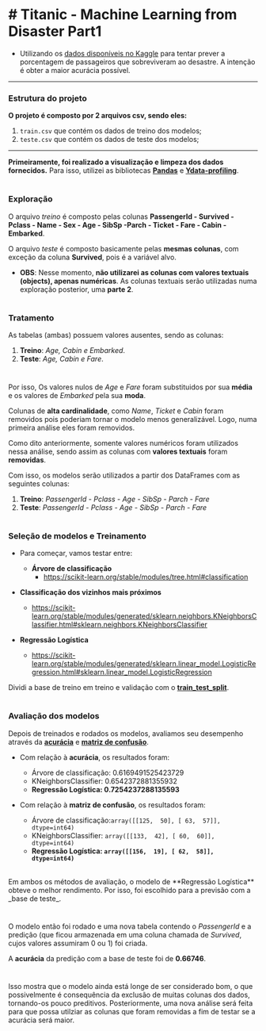 # # Titanic - Machine Learning from Disaster Part1

* Utilizando os [dados disponíveis no Kaggle](https://www.kaggle.com/competitions/titanic) para tentar prever a porcentagem de passageiros que sobreviveram ao desastre. A intenção é obter a maior acurácia possível.
<hr>

### Estrutura do projeto

**O projeto é composto por 2 arquivos csv, sendo eles:**
1. `train.csv` que contém os dados de treino dos modelos;
2. `teste.csv` que contém os dados de teste dos modelos;
<hr>

**Primeiramente, foi realizado a visualização e limpeza dos dados fornecidos.**
Para isso, utilizei as bibliotecas [**Pandas**](https://pandas.pydata.org/) e [**Ydata-profiling**](https://github.com/ydataai/ydata-profiling).
#

### Exploração
O arquivo _treino_ é composto pelas colunas **PassengerId - Survived - Pclass - Name - Sex - Age - SibSp -Parch	- Ticket - Fare	- Cabin -	Embarked**.

O arquivo *teste* é composto basicamente pelas **mesmas colunas**, com exceção da coluna **Survived**, pois é a variável alvo.

*  **OBS**: Nesse momento, **não utilizarei as colunas com valores textuais (objects), apenas numéricas**. As colunas textuais serão utilizadas numa exploração posterior, uma **parte 2**.
#
### Tratamento

As tabelas (ambas) possuem valores ausentes, sendo as colunas:
1) **Treino**: _Age, Cabin e Embarked_.
2) **Teste**: _Age, Cabin e Fare_.

#
Por isso, Os valores nulos de _Age_ e _Fare_ foram substituidos por sua **média** e os valores de _Embarked_ pela sua **moda**.

Colunas de **alta cardinalidade**, como _Name_, _Ticket_ e _Cabin_ foram removidos pois poderiam tornar o modelo menos generalizável. Logo, numa primeira análise eles foram removidos.

Como dito anteriormente, somente valores numéricos foram utilizados nessa análise, sendo assim as colunas com **valores textuais** foram **removidas**.

Com isso, os modelos serão utilizados a partir dos DataFrames com as seguintes colunas:
1) **Treino**: _PassengerId - Pclass - Age - SibSp - Parch - Fare_
2) **Teste**:  _PassengerId - Pclass - Age - SibSp - Parch - Fare_

#
### Seleção de modelos e Treinamento

* Para começar, vamos testar entre:

  * **Árvore de classificação**
    * https://scikit-learn.org/stable/modules/tree.html#classification
 *  **Classificação dos vizinhos mais próximos**
    * https://scikit-learn.org/stable/modules/generated/sklearn.neighbors.KNeighborsClassifier.html#sklearn.neighbors.KNeighborsClassifier
 *  **Regressão Logística**
    * https://scikit-learn.org/stable/modules/generated/sklearn.linear_model.LogisticRegression.html#sklearn.linear_model.LogisticRegression

Dividi a base de treino em treino e validação com o [**train_test_split**](https://scikit-learn.org/stable/modules/generated/sklearn.model_selection.train_test_split.html).

#

### Avaliação dos modelos

Depois de treinados e rodados os modelos, avaliamos seu desempenho através da [**acurácia**](https://scikit-learn.org/stable/modules/generated/sklearn.metrics.accuracy_score.html) e [**matriz de confusão**](https://scikit-learn.org/stable/modules/generated/sklearn.metrics.confusion_matrix.html).

* Com relação à **acurácia**, os resultados foram:
  
  * Árvore de classificação: 0.6169491525423729
  * KNeighborsClassifier: 0.6542372881355932
  * **Regressão Logística: 0.7254237288135593**

* Com relação à **matriz de confusão**, os resultados foram:
  
  * Árvore de classificação:````array([[125,  50],
       [ 63,  57]], dtype=int64)````
  * KNeighborsClassifier: ````array([[133,  42],
       [ 60,  60]], dtype=int64)````
  * **Regressão Logística: ````array([[156,  19],
       [ 62,  58]], dtype=int64)````**

<br />
Em ambos os métodos de avaliação, o modelo de **Regressão Logística** obteve o melhor rendimento. Por isso, foi escolhido para a previsão com a _base de teste_.

#

O modelo então foi rodado e uma nova tabela contendo o _PassengerId_ e a predição (que ficou armazenada em uma coluna chamada de _Survived_, cujos valores assumiram 0 ou 1) foi criada.

A **acurácia** da predição com a base de teste foi de **0.66746**.

#
Isso mostra que o modelo ainda está longe de ser considerado bom, o que possivelmente é consequência da exclusão de muitas colunas dos dados, tornando-os pouco preditivos.
Posteriormente, uma nova análise será feita para que possa utilziar as colunas que foram removidas a fim de testar se a acurácia será maior.
